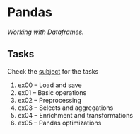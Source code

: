 # Pandas
*Working with Dataframes.*

## Tasks
Check the [subject](en.subject.pdf) for the tasks
1. ex00 – Load and save
2. ex01 – Basic operations
3. ex02 – Preprocessing
4. ex03 – Selects and aggregations
5. ex04 – Enrichment and transformations
6. ex05 – Pandas optimizations
